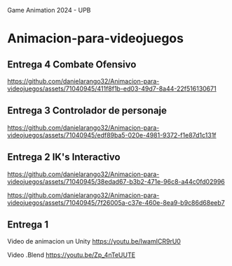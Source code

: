Game Animation 2024 - UPB

# Animacion-para-videojuegos

## Entrega 4 Combate Ofensivo


https://github.com/danielarango32/Animacion-para-videojuegos/assets/71040945/411f8f1b-ed03-49d7-8a44-22f516130671



## Entrega 3 Controlador de personaje



https://github.com/danielarango32/Animacion-para-videojuegos/assets/71040945/edf89ba5-020e-4981-9372-f1e87d1c131f



## Entrega 2 IK's Interactivo

https://github.com/danielarango32/Animacion-para-videojuegos/assets/71040945/38edad67-b3b2-471e-96c8-a44c0fd02996

https://github.com/danielarango32/Animacion-para-videojuegos/assets/71040945/7f26005a-c37e-460e-8ea9-b9c86d68eeb7



## Entrega 1 
Video de animacion un Unity
 https://youtu.be/IwamICR9rU0

 Video .Blend
 https://youtu.be/Zp_4nTeUUTE
